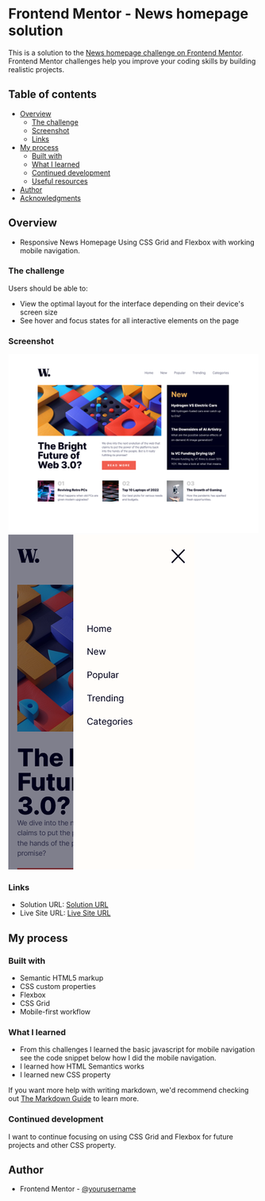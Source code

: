 # Frontend Mentor - News homepage solution

This is a solution to the [News homepage challenge on Frontend Mentor](https://www.frontendmentor.io/challenges/news-homepage-H6SWTa1MFl). Frontend Mentor challenges help you improve your coding skills by building realistic projects.

## Table of contents

- [Overview](#overview)
  - [The challenge](#the-challenge)
  - [Screenshot](#screenshot)
  - [Links](#links)
- [My process](#my-process)
  - [Built with](#built-with)
  - [What I learned](#what-i-learned)
  - [Continued development](#continued-development)
  - [Useful resources](#useful-resources)
- [Author](#author)
- [Acknowledgments](#acknowledgments)

## Overview

- Responsive News Homepage Using CSS Grid and Flexbox with working mobile navigation.

### The challenge

Users should be able to:

- View the optimal layout for the interface depending on their device's screen size
- See hover and focus states for all interactive elements on the page

### Screenshot

![](./Desktop-Solution.png)
![](./Mobile-Solution.png)

### Links

- Solution URL: [Solution URL](https://github.com/Techies101/News-Homepage)
- Live Site URL: [Live Site URL](https://techies101.github.io/News-Homepage/)

## My process

### Built with

- Semantic HTML5 markup
- CSS custom properties
- Flexbox
- CSS Grid
- Mobile-first workflow

### What I learned

- From this challenges I learned the basic javascript for mobile navigation see the code snippet below how I did the mobile navigation.
- I learned how HTML Semantics works
- I learned new CSS property

If you want more help with writing markdown, we'd recommend checking out [The Markdown Guide](https://www.markdownguide.org/) to learn more.

### Continued development

I want to continue focusing on using CSS Grid and Flexbox for future projects and other CSS property.

## Author

- Frontend Mentor - [@yourusername](https://www.frontendmentor.io/profile/EyetecSolution)
